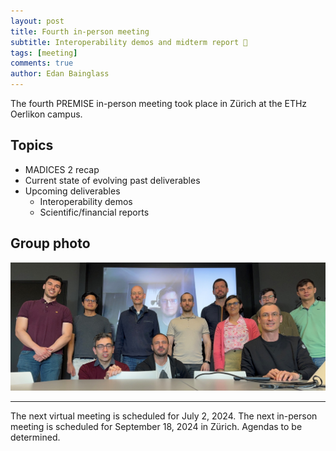 ```yaml
---
layout: post
title: Fourth in-person meeting
subtitle: Interoperability demos and midterm report 📃
tags: [meeting]
comments: true
author: Edan Bainglass
---
```


The fourth PREMISE in-person meeting took place in Zürich at the ETHz Oerlikon campus.

## Topics

- MADICES 2 recap
- Current state of evolving past deliverables
- Upcoming deliverables
  - Interoperability demos
  - Scientific/financial reports

## Group photo

![Group Photo](/assets/img/team/group_pic.jpg)

---

The next virtual meeting is scheduled for July 2, 2024. The next in-person meeting is scheduled for September 18, 2024 in Zürich. Agendas to be determined.

